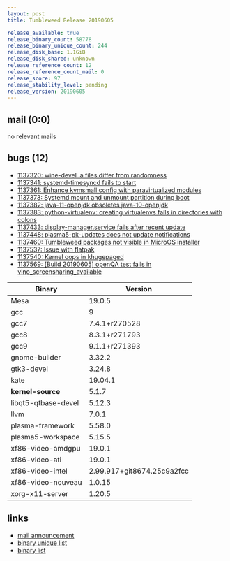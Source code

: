 ```yaml
---
layout: post
title: Tumbleweed Release 20190605

release_available: true
release_binary_count: 58778
release_binary_unique_count: 244
release_disk_base: 1.1GiB
release_disk_shared: unknown
release_reference_count: 12
release_reference_count_mail: 0
release_score: 97
release_stability_level: pending
release_version: 20190605
---
```


## mail (0:0)

no relevant mails

## bugs (12)

<!--more-->

- [1137320: wine-devel .a files differ from randomness](https://bugzilla.opensuse.org/show_bug.cgi?id=1137320)
- [1137341: systemd-timesyncd fails to start](https://bugzilla.opensuse.org/show_bug.cgi?id=1137341)
- [1137361: Enhance kvmsmall config with paravirtualized modules](https://bugzilla.opensuse.org/show_bug.cgi?id=1137361)
- [1137373: Systemd mount and unmount partition during boot](https://bugzilla.opensuse.org/show_bug.cgi?id=1137373)
- [1137382: java-11-openjdk obsoletes java-10-openjdk](https://bugzilla.opensuse.org/show_bug.cgi?id=1137382)
- [1137383: python-virtualenv: creating virtualenvs fails in directories with colons](https://bugzilla.opensuse.org/show_bug.cgi?id=1137383)
- [1137433: display-manager.service fails after recent update](https://bugzilla.opensuse.org/show_bug.cgi?id=1137433)
- [1137448: plasma5-pk-updates does not update notifications](https://bugzilla.opensuse.org/show_bug.cgi?id=1137448)
- [1137460: Tumbleweed packages not visible in MicroOS installer](https://bugzilla.opensuse.org/show_bug.cgi?id=1137460)
- [1137537: Issue with flatpak](https://bugzilla.opensuse.org/show_bug.cgi?id=1137537)
- [1137540: Kernel oops in khugepaged](https://bugzilla.opensuse.org/show_bug.cgi?id=1137540)
- [1137569: \[Build 20190605\] openQA test fails in vino_screensharing_available](https://bugzilla.opensuse.org/show_bug.cgi?id=1137569)

Binary | Version
--- | ---
Mesa | 19.0.5
gcc | 9
gcc7 | 7.4.1+r270528
gcc8 | 8.3.1+r271793
gcc9 | 9.1.1+r271393
gnome-builder | 3.32.2
gtk3-devel | 3.24.8
kate | 19.04.1
**kernel-source** | 5.1.7
libqt5-qtbase-devel | 5.12.3
llvm | 7.0.1
plasma-framework | 5.58.0
plasma5-workspace | 5.15.5
xf86-video-amdgpu | 19.0.1
xf86-video-ati | 19.0.1
xf86-video-intel | 2.99.917+git8674.25c9a2fcc
xf86-video-nouveau | 1.0.15
xorg-x11-server | 1.20.5

## links

- [mail announcement](https://lists.opensuse.org/opensuse-factory/2019-06/msg00096.html)
- [binary unique list](http://download.opensuse.org/history/20190605/rpm.unique.list)
- [binary list](http://download.opensuse.org/history/20190605/rpm.list)
